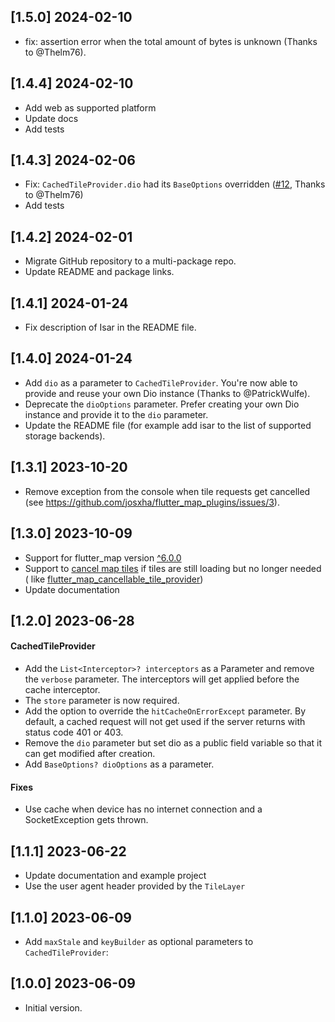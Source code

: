 ## [1.5.0] 2024-02-10

- fix: assertion error when the total amount of bytes is unknown (Thanks to
  @Thelm76).

## [1.4.4] 2024-02-10

- Add web as supported platform
- Update docs
- Add tests

## [1.4.3] 2024-02-06

- Fix: `CachedTileProvider.dio` had its `BaseOptions`
  overridden ([#12](https://github.com/josxha/flutter_map_plugins/issues/12),
  Thanks to
  @Thelm76)
- Add tests

## [1.4.2] 2024-02-01

- Migrate GitHub repository to a multi-package repo.
- Update README and package links.

## [1.4.1] 2024-01-24

- Fix description of Isar in the README file.

## [1.4.0] 2024-01-24

- Add `dio` as a parameter to `CachedTileProvider`. You're now able to provide
  and reuse your own Dio instance (Thanks to @PatrickWulfe).
- Deprecate the `dioOptions` parameter. Prefer creating your own Dio instance
  and provide it to the `dio` parameter.
- Update the README file (for example add isar to the list of supported storage
  backends).

## [1.3.1]  2023-10-20

- Remove exception from the console when tile requests get cancelled
  (see https://github.com/josxha/flutter_map_plugins/issues/3).

## [1.3.0]  2023-10-09

- Support for flutter_map
  version [^6.0.0](https://pub.dev/packages/flutter_map/changelog#600---20231009)
- Support
  to [cancel map tiles](https://github.com/fleaflet/flutter_map/pull/1622) if
  tiles are still loading but no
  longer needed (
  like [flutter_map_cancellable_tile_provider](https://pub.dev/packages/flutter_map_cancellable_tile_provider))
- Update documentation

## [1.2.0] 2023-06-28

#### CachedTileProvider

- Add the `List<Interceptor>? interceptors` as a Parameter and remove
  the `verbose` parameter. The interceptors will
  get applied before the cache interceptor.
- The `store` parameter is now required.
- Add the option to override the `hitCacheOnErrorExcept` parameter. By default,
  a cached request will not get used if
  the server returns with status code 401 or 403.
- Remove the `dio` parameter but set dio as a public field variable so that it
  can get modified after creation.
- Add `BaseOptions? dioOptions` as a parameter.

#### Fixes

- Use cache when device has no internet connection and a SocketException gets
  thrown.

## [1.1.1] 2023-06-22

- Update documentation and example project
- Use the user agent header provided by the `TileLayer`

## [1.1.0] 2023-06-09

- Add `maxStale` and `keyBuilder` as optional parameters
  to `CachedTileProvider`:

## [1.0.0] 2023-06-09

- Initial version.
